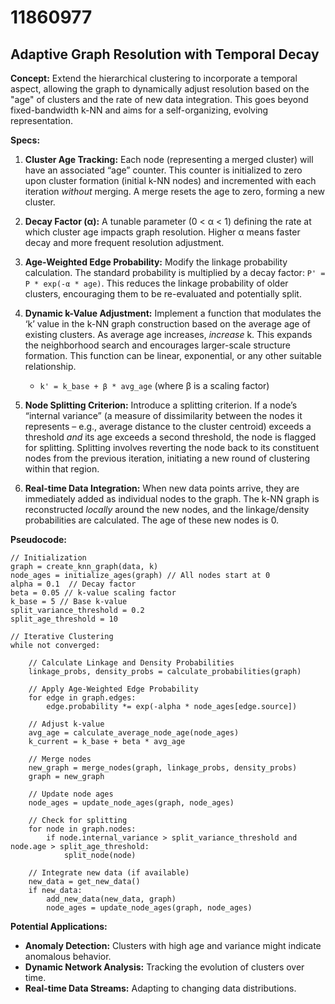 # 11860977

## Adaptive Graph Resolution with Temporal Decay

**Concept:** Extend the hierarchical clustering to incorporate a temporal aspect, allowing the graph to dynamically adjust resolution based on the "age" of clusters and the rate of new data integration. This goes beyond fixed-bandwidth k-NN and aims for a self-organizing, evolving representation.

**Specs:**

1.  **Cluster Age Tracking:** Each node (representing a merged cluster) will have an associated “age” counter. This counter is initialized to zero upon cluster formation (initial k-NN nodes) and incremented with each iteration *without* merging.  A merge resets the age to zero, forming a new cluster.

2.  **Decay Factor (α):** A tunable parameter (0 < α < 1) defining the rate at which cluster age impacts graph resolution.  Higher α means faster decay and more frequent resolution adjustment.

3.  **Age-Weighted Edge Probability:** Modify the linkage probability calculation. The standard probability is multiplied by a decay factor: `P' = P * exp(-α * age)`. This reduces the linkage probability of older clusters, encouraging them to be re-evaluated and potentially split.

4.  **Dynamic k-Value Adjustment:** Implement a function that modulates the ‘k’ value in the k-NN graph construction based on the average age of existing clusters. As average age increases, *increase* k. This expands the neighborhood search and encourages larger-scale structure formation.  This function can be linear, exponential, or any other suitable relationship.

    *   `k' = k_base + β * avg_age` (where β is a scaling factor)

5.  **Node Splitting Criterion:** Introduce a splitting criterion. If a node’s “internal variance” (a measure of dissimilarity between the nodes it represents – e.g., average distance to the cluster centroid) exceeds a threshold *and* its age exceeds a second threshold, the node is flagged for splitting.  Splitting involves reverting the node back to its constituent nodes from the previous iteration, initiating a new round of clustering within that region.

6.  **Real-time Data Integration:** When new data points arrive, they are immediately added as individual nodes to the graph.  The k-NN graph is reconstructed *locally* around the new nodes, and the linkage/density probabilities are calculated.  The age of these new nodes is 0.

**Pseudocode:**

```
// Initialization
graph = create_knn_graph(data, k)
node_ages = initialize_ages(graph) // All nodes start at 0
alpha = 0.1  // Decay factor
beta = 0.05 // k-value scaling factor
k_base = 5 // Base k-value
split_variance_threshold = 0.2
split_age_threshold = 10

// Iterative Clustering
while not converged:

    // Calculate Linkage and Density Probabilities
    linkage_probs, density_probs = calculate_probabilities(graph)

    // Apply Age-Weighted Edge Probability
    for edge in graph.edges:
        edge.probability *= exp(-alpha * node_ages[edge.source])

    // Adjust k-value
    avg_age = calculate_average_node_age(node_ages)
    k_current = k_base + beta * avg_age

    // Merge nodes
    new_graph = merge_nodes(graph, linkage_probs, density_probs)
    graph = new_graph

    // Update node ages
    node_ages = update_node_ages(graph, node_ages)

    // Check for splitting
    for node in graph.nodes:
        if node.internal_variance > split_variance_threshold and node.age > split_age_threshold:
            split_node(node)

    // Integrate new data (if available)
    new_data = get_new_data()
    if new_data:
        add_new_data(new_data, graph)
        node_ages = update_node_ages(graph, node_ages)
```

**Potential Applications:**

*   **Anomaly Detection:** Clusters with high age and variance might indicate anomalous behavior.
*   **Dynamic Network Analysis:**  Tracking the evolution of clusters over time.
*   **Real-time Data Streams:**  Adapting to changing data distributions.